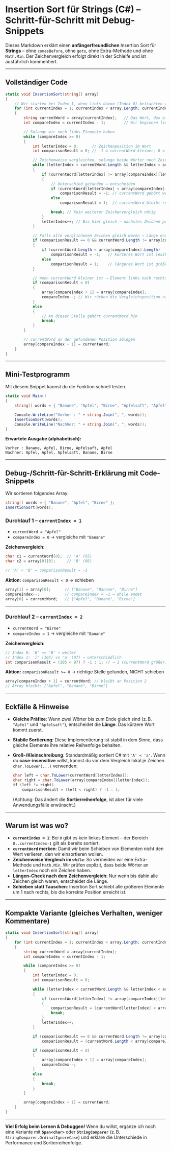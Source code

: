 # Insertion Sort für Strings (C#) – Schritt-für-Schritt mit Debug-Snippets

Dieses Markdown erklärt einen **anfängerfreundlichen** Insertion Sort für **Strings** – ohne `comesBefore`, ohne `goto`, ohne Extra-Methode und ohne `Math.Min`. Der Zeichenvergleich erfolgt direkt in der Schleife und ist ausführlich kommentiert.

---

## Vollständiger Code

```csharp
static void InsertionSort(string[] array)
{
    // Wir starten bei Index 1, denn links davon (Index 0) betrachten wir als bereits sortiert
    for (int currentIndex = 1; currentIndex < array.Length; currentIndex++)
    {
        string currentWord = array[currentIndex];   // Das Wort, das einsortiert werden soll
        int compareIndex = currentIndex - 1;        // Wir beginnen links daneben

        // Solange wir noch links Elemente haben
        while (compareIndex >= 0)
        {
            int letterIndex = 0;      // Zeichenposition im Wort
            int comparisonResult = 0; // -1 = currentWord kleiner, 0 = gleich, +1 = currentWord größer

            // Zeichenweise vergleichen, solange beide Wörter noch Zeichen haben
            while (letterIndex < currentWord.Length && letterIndex < array[compareIndex].Length)
            {
                if (currentWord[letterIndex] != array[compareIndex][letterIndex])
                {
                    // Unterschied gefunden → entscheiden
                    if (currentWord[letterIndex] < array[compareIndex][letterIndex])
                        comparisonResult = -1; // currentWord gehört weiter nach links
                    else
                        comparisonResult = 1;  // currentWord bleibt rechts

                    break; // Kein weiterer Zeichenvergleich nötig
                }
                letterIndex++; // Bis hier gleich → nächstes Zeichen prüfen
            }

            // Falls alle verglichenen Zeichen gleich waren → Länge entscheidet
            if (comparisonResult == 0 && currentWord.Length != array[compareIndex].Length)
            {
                if (currentWord.Length < array[compareIndex].Length)
                    comparisonResult = -1;   // kürzeres Wort ist lexikografisch kleiner
                else
                    comparisonResult = 1;    // längeres Wort ist größer
            }

            // Wenn currentWord kleiner ist → Element links nach rechts schieben und weiter nach links gehen
            if (comparisonResult < 0)
            {
                array[compareIndex + 1] = array[compareIndex];
                compareIndex--; // Wir rücken die Vergleichsposition nach links
            }
            else
            {
                // An dieser Stelle gehört currentWord hin
                break;
            }
        }

        // currentWord an der gefundenen Position ablegen
        array[compareIndex + 1] = currentWord;
    }
}
```

---

## Mini-Testprogramm

Mit diesem Snippet kannst du die Funktion schnell testen.

```csharp
static void Main()
{
    string[] words = { "Banane", "Apfel", "Birne", "Apfelsaft", "Apfel" };

    Console.WriteLine("Vorher : " + string.Join(", ", words));
    InsertionSort(words);
    Console.WriteLine("Nachher: " + string.Join(", ", words));
}
```

**Erwartete Ausgabe (alphabetisch):**

```text
Vorher : Banane, Apfel, Birne, Apfelsaft, Apfel
Nachher: Apfel, Apfel, Apfelsaft, Banane, Birne
```

---

## Debug-/Schritt-für-Schritt-Erklärung mit Code-Snippets

Wir sortieren folgendes Array:

```csharp
string[] words = { "Banane", "Apfel", "Birne" };
InsertionSort(words);
```

### Durchlauf 1 – `currentIndex = 1`

* `currentWord = "Apfel"`
* `compareIndex = 0` → vergleiche mit `"Banane"`

**Zeichenvergleich:**

```csharp
char c1 = currentWord[0];  // 'A' (65)
char c2 = array[0][0];     // 'B' (66)

// 'A' < 'B' → comparisonResult = -1
```

**Aktion:** `comparisonResult < 0` → schieben

```csharp
array[1] = array[0];      // ["Banane", "Banane", "Birne"]
compareIndex--;           // compareIndex = -1 → while endet
array[0] = currentWord;   // ["Apfel", "Banane", "Birne"]
```

---

### Durchlauf 2 – `currentIndex = 2`

* `currentWord = "Birne"`
* `compareIndex = 1` → vergleiche mit `"Banane"`

**Zeichenvergleich:**

```csharp
// Index 0: 'B' == 'B' → weiter
// Index 1: 'i' (105) vs 'a' (97) → unterschiedlich
int comparisonResult = (105 < 97) ? -1 : 1; // → 1 (currentWord größer)
```

**Aktion:** `comparisonResult >= 0` → richtige Stelle gefunden, NICHT schieben

```csharp
array[compareIndex + 1] = currentWord; // bleibt an Position 2
// Array bleibt: ["Apfel", "Banane", "Birne"]
```

---

## Eckfälle & Hinweise

* **Gleiche Präfixe**: Wenn zwei Wörter bis zum Ende gleich sind (z. B. `"Apfel"` und `"Apfelsaft"`), entscheidet die **Länge**. Das kürzere Wort kommt zuerst.
* **Stabile Sortierung**: Diese Implementierung ist stabil in dem Sinne, dass gleiche Elemente ihre relative Reihenfolge behalten.
* **Groß-/Kleinschreibung**: Standardmäßig sortiert C# mit `'A' < 'a'`. Wenn du **case-insensitive** willst, kannst du vor dem Vergleich lokal je Zeichen `char.ToLower(...)` verwenden:

  ```csharp
  char left = char.ToLower(currentWord[letterIndex]);
  char right = char.ToLower(array[compareIndex][letterIndex]);
  if (left != right)
      comparisonResult = (left < right) ? -1 : 1;
  ```

  (Achtung: Das ändert die **Sortierreihenfolge**, ist aber für viele Anwendungsfälle erwünscht.)

---

## Warum ist was wo?

* **`currentIndex = 1`**: Bei `0` gibt es kein linkes Element – der Bereich `0..currentIndex-1` gilt als bereits sortiert.
* **`currentWord` merken**: Damit wir beim Schieben von Elementen nicht den Wert verlieren, den wir einsortieren wollen.
* **Zeichenweise Vergleich im `while`**: So vermeiden wir eine Extra-Methode und `Math.Min`. Wir prüfen explizit, dass beide Wörter an `letterIndex` noch ein Zeichen haben.
* **Längen-Check nach dem Zeichenvergleich**: Nur wenn bis dahin alle Zeichen gleich waren, entscheidet die Länge.
* **Schieben statt Tauschen**: Insertion Sort schiebt alle größeren Elemente um 1 nach rechts, bis die korrekte Position erreicht ist.

---

## Kompakte Variante (gleiches Verhalten, weniger Kommentare)

```csharp
static void InsertionSort(string[] array)
{
    for (int currentIndex = 1; currentIndex < array.Length; currentIndex++)
    {
        string currentWord = array[currentIndex];
        int compareIndex = currentIndex - 1;

        while (compareIndex >= 0)
        {
            int letterIndex = 0;
            int comparisonResult = 0;

            while (letterIndex < currentWord.Length && letterIndex < array[compareIndex].Length)
            {
                if (currentWord[letterIndex] != array[compareIndex][letterIndex])
                {
                    comparisonResult = (currentWord[letterIndex] < array[compareIndex][letterIndex]) ? -1 : 1;
                    break;
                }
                letterIndex++;
            }

            if (comparisonResult == 0 && currentWord.Length != array[compareIndex].Length)
                comparisonResult = (currentWord.Length < array[compareIndex].Length) ? -1 : 1;

            if (comparisonResult < 0)
            {
                array[compareIndex + 1] = array[compareIndex];
                compareIndex--;
            }
            else
            {
                break;
            }
        }

        array[compareIndex + 1] = currentWord;
    }
}
```

---

**Viel Erfolg beim Lernen & Debuggen!** Wenn du willst, ergänze ich noch eine Variante mit **`Span<char>`** oder **`StringComparer`** (z. B. `StringComparer.OrdinalIgnoreCase`) und erkläre die Unterschiede in Performance und Sortierreihenfolge.
